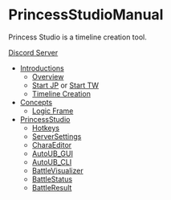 # PrincessStudioManual

Princess Studio is a timeline creation tool.

[Discord Server](https://discord.gg/UJdZkzCHSh)

* [Introductions](introductions/README.md)
  - [Overview](introductions/Overview.md)
  - [Start JP](introductions/FirstSteps.md) or [Start TW](introductions/FirstSteps_TW.md)
  - [Timeline Creation](introductions/CreateTL.md)
* [Concepts]()
  - [Logic Frame]()
* [PrincessStudio]()
  - [Hotkeys](PrincessStudio/Hotkeys.md)
  - [ServerSettings]()
  - [CharaEditor]()
  - [AutoUB_GUI]()
  - [AutoUB_CLI]()
  - [BattleVisualizer]()
  - [BattleStatus]()
  - [BattleResult]()